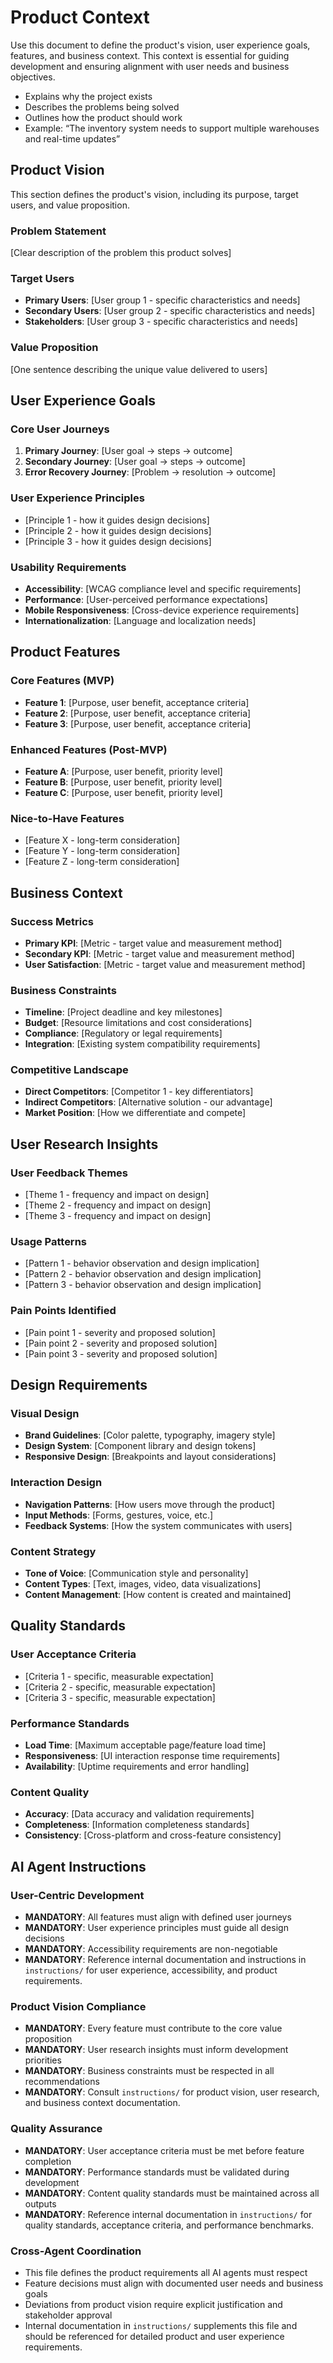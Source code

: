 # Product Context

Use this document to define the product's vision, user experience goals, features, and business context. This context is essential for guiding development and ensuring alignment with user needs and business objectives.

- Explains why the project exists
- Describes the problems being solved
- Outlines how the product should work
- Example: “The inventory system needs to support multiple warehouses and real-time updates”

## Product Vision

This section defines the product's vision, including its purpose, target users, and value proposition.

### Problem Statement

[Clear description of the problem this product solves]

### Target Users

- **Primary Users**: [User group 1 - specific characteristics and needs]
- **Secondary Users**: [User group 2 - specific characteristics and needs]
- **Stakeholders**: [User group 3 - specific characteristics and needs]

### Value Proposition

[One sentence describing the unique value delivered to users]

## User Experience Goals

### Core User Journeys

1. **Primary Journey**: [User goal → steps → outcome]
2. **Secondary Journey**: [User goal → steps → outcome]
3. **Error Recovery Journey**: [Problem → resolution → outcome]

### User Experience Principles

- [Principle 1 - how it guides design decisions]
- [Principle 2 - how it guides design decisions]
- [Principle 3 - how it guides design decisions]

### Usability Requirements

- **Accessibility**: [WCAG compliance level and specific requirements]
- **Performance**: [User-perceived performance expectations]
- **Mobile Responsiveness**: [Cross-device experience requirements]
- **Internationalization**: [Language and localization needs]

## Product Features

### Core Features (MVP)

- **Feature 1**: [Purpose, user benefit, acceptance criteria]
- **Feature 2**: [Purpose, user benefit, acceptance criteria]
- **Feature 3**: [Purpose, user benefit, acceptance criteria]

### Enhanced Features (Post-MVP)

- **Feature A**: [Purpose, user benefit, priority level]
- **Feature B**: [Purpose, user benefit, priority level]
- **Feature C**: [Purpose, user benefit, priority level]

### Nice-to-Have Features

- [Feature X - long-term consideration]
- [Feature Y - long-term consideration]
- [Feature Z - long-term consideration]

## Business Context

### Success Metrics

- **Primary KPI**: [Metric - target value and measurement method]
- **Secondary KPI**: [Metric - target value and measurement method]
- **User Satisfaction**: [Metric - target value and measurement method]

### Business Constraints

- **Timeline**: [Project deadline and key milestones]
- **Budget**: [Resource limitations and cost considerations]
- **Compliance**: [Regulatory or legal requirements]
- **Integration**: [Existing system compatibility requirements]

### Competitive Landscape

- **Direct Competitors**: [Competitor 1 - key differentiators]
- **Indirect Competitors**: [Alternative solution - our advantage]
- **Market Position**: [How we differentiate and compete]

## User Research Insights

### User Feedback Themes

- [Theme 1 - frequency and impact on design]
- [Theme 2 - frequency and impact on design]
- [Theme 3 - frequency and impact on design]

### Usage Patterns

- [Pattern 1 - behavior observation and design implication]
- [Pattern 2 - behavior observation and design implication]
- [Pattern 3 - behavior observation and design implication]

### Pain Points Identified

- [Pain point 1 - severity and proposed solution]
- [Pain point 2 - severity and proposed solution]
- [Pain point 3 - severity and proposed solution]

## Design Requirements

### Visual Design

- **Brand Guidelines**: [Color palette, typography, imagery style]
- **Design System**: [Component library and design tokens]
- **Responsive Design**: [Breakpoints and layout considerations]

### Interaction Design

- **Navigation Patterns**: [How users move through the product]
- **Input Methods**: [Forms, gestures, voice, etc.]
- **Feedback Systems**: [How the system communicates with users]

### Content Strategy

- **Tone of Voice**: [Communication style and personality]
- **Content Types**: [Text, images, video, data visualizations]
- **Content Management**: [How content is created and maintained]

## Quality Standards

### User Acceptance Criteria

- [Criteria 1 - specific, measurable expectation]
- [Criteria 2 - specific, measurable expectation]
- [Criteria 3 - specific, measurable expectation]

### Performance Standards

- **Load Time**: [Maximum acceptable page/feature load time]
- **Responsiveness**: [UI interaction response time requirements]
- **Availability**: [Uptime requirements and error handling]

### Content Quality

- **Accuracy**: [Data accuracy and validation requirements]
- **Completeness**: [Information completeness standards]
- **Consistency**: [Cross-platform and cross-feature consistency]

## AI Agent Instructions

### User-Centric Development

- **MANDATORY**: All features must align with defined user journeys
- **MANDATORY**: User experience principles must guide all design decisions
- **MANDATORY**: Accessibility requirements are non-negotiable
- **MANDATORY**: Reference internal documentation and instructions in `instructions/` for user experience, accessibility, and product requirements.

### Product Vision Compliance

- **MANDATORY**: Every feature must contribute to the core value proposition
- **MANDATORY**: User research insights must inform development priorities
- **MANDATORY**: Business constraints must be respected in all recommendations
- **MANDATORY**: Consult `instructions/` for product vision, user research, and business context documentation.

### Quality Assurance

- **MANDATORY**: User acceptance criteria must be met before feature completion
- **MANDATORY**: Performance standards must be validated during development
- **MANDATORY**: Content quality standards must be maintained across all outputs
- **MANDATORY**: Reference internal documentation in `instructions/` for quality standards, acceptance criteria, and performance benchmarks.

### Cross-Agent Coordination

- This file defines the product requirements all AI agents must respect
- Feature decisions must align with documented user needs and business goals
- Deviations from product vision require explicit justification and stakeholder approval
- Internal documentation in `instructions/` supplements this file and should be referenced for detailed product and user experience requirements.
